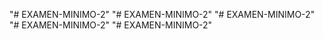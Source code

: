 "# EXAMEN-MINIMO-2" 
"# EXAMEN-MINIMO-2" 
"# EXAMEN-MINIMO-2" 
"# EXAMEN-MINIMO-2" 
"# EXAMEN-MINIMO-2" 
